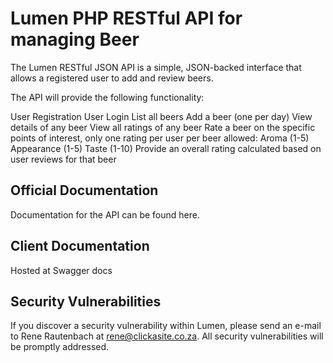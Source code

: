 # Lumen PHP RESTful API for managing Beer

The Lumen RESTful JSON API is a simple, JSON-backed interface that allows a registered user to add and review beers.

The API will provide the following functionality:

User Registration
User Login
List all beers
Add a beer (one per day)
View details of any beer
View all ratings of any beer
Rate a beer on the specific points of interest, only one rating per user per beer allowed: Aroma (1-5) Appearance (1-5) Taste (1-10)
Provide an overall rating calculated based on user reviews for that beer

## Official Documentation

Documentation for the API can be found here.

## Client Documentation

Hosted at Swagger docs

## Security Vulnerabilities

If you discover a security vulnerability within Lumen, please send an e-mail to Rene Rautenbach at rene@clickasite.co.za. All security vulnerabilities will be promptly addressed.
 
 
